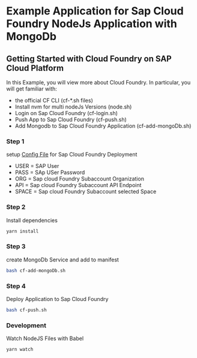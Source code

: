 # Example Application for Sap Cloud Foundry NodeJs Application with MongoDb

## Getting Started with Cloud Foundry on SAP Cloud Platform

In this Example, you will view more about Cloud Foundry. In particular, you will get familiar with:
 - the official CF CLI (cf-*.sh files)
 - Install nvm for multi nodeJs Versions (node.sh)
 - Login on Sap Cloud Foundry (cf-login.sh)
 - Push App to Sap Cloud Foundry (cf-push.sh)
 - Add Mongodb to Sap Cloud Foundry Application (cf-add-mongoDb.sh)

### Step 1

setup [Config File](/cf.conf) for Sap Cloud Foundry Deployment

* USER = SAP User 
* PASS = SAp USer Password
* ORG = Sap cloud Foundry Subaccount Organization
* API = Sap cloud Foundry Subaccount API Endpoint
* SPACE = Sap cloud Foundry Subaccount selected Space

### Step 2
Install dependencies
```bash
yarn install
```

### Step 3

create MongoDb Service and add to manifest

```bash
bash cf-add-mongoDb.sh
```

### Step 4

Deploy Application to Sap Cloud Foundry

```bash
bash cf-push.sh
```

### Development

Watch NodeJS Files with Babel

```bash
yarn watch
```
